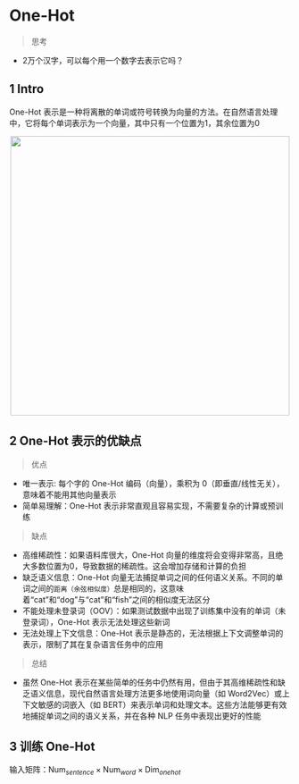 #  One-Hot
>思考
- 2万个汉字，可以每个用一个数字去表示它吗？

## 1 Intro
One-Hot 表示是一种将离散的单词或符号转换为向量的方法。在自然语言处理中，它将每个单词表示为一个向量，其中只有一个位置为1，其余位置为0



<div align=center>
    <image src="imgs/onehot.png" width=500>
</div>


## 2 One-Hot 表示的优缺点
>优点
- 唯一表示: 每个字的 One-Hot 编码（向量），乘积为 0（即垂直/线性无关），意味着不能用其他向量表示
- 简单易理解：One-Hot 表示非常直观且容易实现，不需要复杂的计算或预训练

>缺点
- 高维稀疏性：如果语料库很大，One-Hot 向量的维度将会变得非常高，且绝大多数位置为0，导致数据的稀疏性。这会增加存储和计算的负担
- 缺乏语义信息：One-Hot 向量无法捕捉单词之间的任何语义关系。不同的单词之间的`距离（余弦相似度）`总是相同的，这意味着“cat”和“dog”与“cat”和“fish”之间的相似度无法区分
- 不能处理未登录词（OOV）：如果测试数据中出现了训练集中没有的单词（未登录词），One-Hot 表示无法处理这些新词
- 无法处理上下文信息：One-Hot 表示是静态的，无法根据上下文调整单词的表示，限制了其在复杂语言任务中的应用

>总结
- 虽然 One-Hot 表示在某些简单的任务中仍然有用，但由于其高维稀疏性和缺乏语义信息，现代自然语言处理方法更多地使用词向量（如 Word2Vec）或上下文敏感的词嵌入（如 BERT）来表示单词和处理文本。这些方法能够更有效地捕捉单词之间的语义关系，并在各种 NLP 任务中表现出更好的性能


## 3 训练 One-Hot

输入矩阵：$\text{Num}_{sentence}\times \text{Num}_{word} \times \text{Dim}_{one hot}$



